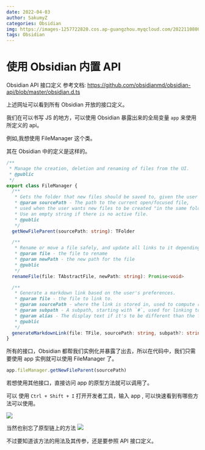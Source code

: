 ```yaml
---
date: 2022-04-03
author: SakumyZ
categories: Obsidian
img: https://images-1257722820.cos.ap-guangzhou.myqcloud.com/20221108001817.png
tags: Obsidian
---
```


# 使用 Obsidian 内置 API

Obsidian API 接口定义 参考文档: https://github.com/obsidianmd/obsidian-api/blob/master/obsidian.d.ts

上述网址可以看到所有 Obsidian 开放的接口定义。

我们在可以书写 JS 的地方，可以使用 Obsidian 暴露出来的全局变量 `app` 来使用所定义的 api。

例如,我想使用 FileManager 这个类。

其在 Obsidian 中的定义是这样的。

```ts
/**
 * Manage the creation, deletion and renaming of files from the UI.
 * @public
 */
export class FileManager {
  /**
   * Gets the folder that new files should be saved to, given the user's preferences.
   * @param sourcePath - The path to the current open/focused file,
   * used when the user wants new files to be created "in the same folder".
   * Use an empty string if there is no active file.
   * @public
   */
  getNewFileParent(sourcePath: string): TFolder

  /**
   * Rename or move a file safely, and update all links to it depending on the user's preferences.
   * @param file - the file to rename
   * @param newPath - the new path for the file
   * @public
   */
  renameFile(file: TAbstractFile, newPath: string): Promise<void>

  /**
   * Generate a markdown link based on the user's preferences.
   * @param file - the file to link to.
   * @param sourcePath - where the link is stored in, used to compute relative links.
   * @param subpath - A subpath, starting with `#`, used for linking to headings or blocks.
   * @param alias - The display text if it's to be different than the file name. Pass empty string to use file name.
   * @public
   */
  generateMarkdownLink(file: TFile, sourcePath: string, subpath?: string, alias?: string): string
}
```

所有的接口，Obsidian 都帮我们实例化并暴露了出去，所以在代码中，我们只需要使用 app 实例就可以使用 FileManager 了。

```ts
app.fileManager.getNewFileParent(sourcePath)
```

若想使用其他接口，直接访问 app 的原型方法就可以调用了。

可以 使用 `Ctrl + Shift + I` 打开开发者工具，输入 app , 可以快速看到有哪些方法可以使用。

![](https://images-1257722820.cos.ap-guangzhou.myqcloud.com/20220403101602.png)

当然也别忘了原型链上的方法
![](https://images-1257722820.cos.ap-guangzhou.myqcloud.com/20220403101700.png)

不过要知道该方法的用法及其传参，还是要参照 API 接口定义。
